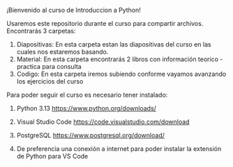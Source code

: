 ¡Bienvenido al curso de Introduccion a Python!

Usaremos este repositorio durante el curso para compartir archivos.
Encontrarás 3 carpetas:

1. Diapositivas: En esta carpeta estan las diapositivas del curso en las cuales nos estaremos basando.
2. Material: En esta carpeta encontrarás 2 libros con información teorico - practica para consulta
3. Codigo: En esta carpeta iremos subiendo conforme vayamos avanzando los ejercicios del curso

Para poder seguir el curso es necesario tener instalado:

1. Python 3.13
https://www.python.org/downloads/

2. Visual Studio Code
https://code.visualstudio.com/download

3. PostgreSQL
https://www.postgresql.org/download/

4. De preferencia una conexión a internet para poder instalar la extensión de Python para VS Code

